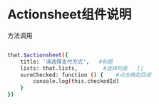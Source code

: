 # Actionsheet组件说明

方法调用

``` bash

that.$actionsheet({
	title: '请选择支付方式',   #标题
	lists: that.lists,        #选择列表   []
	sureChecked: function () {    #点击确定回调
		console.log(this.checkedId)
	}
})

```